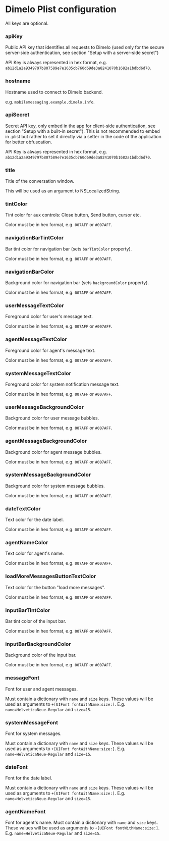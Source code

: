 Dimelo Plist configuration
==========================

All keys are optional.


### apiKey
Public API key that identifies all requests to Dimelo (used only for the
secure server-side authentication, see section "Setup with a server-side secret")

API Key is always represented in hex format, e.g. `ab12d1a2a9349797b807589e7e1635cb760d69de3a8241070b1682a1bdbd6d70`.

### hostname
Hostname used to connect to Dimelo backend.

e.g. `mobilemessaging.example.dimelo.info`.

### apiSecret
Secret API key, only embed in the app for client-side authentication, see section "Setup with a built-in secret").
This is not recommended to embed in .plist but rather to set it directly via a setter in the code of the application for better obfuscation.

API Key is always represented in hex format, e.g. `ab12d1a2a9349797b807589e7e1635cb760d69de3a8241070b1682a1bdbd6d70`.

### title
Title of the conversation window. 

This will be used as an argument to NSLocalizedString.

### tintColor
Tint color for aux controls: Close button, Send button, cursor etc.

Color must be in hex format, e.g. `007AFF` or `#007AFF`.

### navigationBarTintColor
Bar tint color for navigation bar (sets `barTintColor` property).

Color must be in hex format, e.g. `007AFF` or `#007AFF`.

### navigationBarColor
Background color for navigation bar (sets `backgroundColor` property).

Color must be in hex format, e.g. `007AFF` or `#007AFF`.

### userMessageTextColor
Foreground color for user's message text.

Color must be in hex format, e.g. `007AFF` or `#007AFF`.

### agentMessageTextColor
Foreground color for agent's message text.

Color must be in hex format, e.g. `007AFF` or `#007AFF`.

### systemMessageTextColor
Foreground color for system notification message text.

Color must be in hex format, e.g. `007AFF` or `#007AFF`.

### userMessageBackgroundColor
Background color for user message bubbles.

Color must be in hex format, e.g. `007AFF` or `#007AFF`.

### agentMessageBackgroundColor
Background color for agent message bubbles.

Color must be in hex format, e.g. `007AFF` or `#007AFF`.

### systemMessageBackgroundColor
Background color for system message bubbles.

Color must be in hex format, e.g. `007AFF` or `#007AFF`.

### dateTextColor
Text color for the date label.

Color must be in hex format, e.g. `007AFF` or `#007AFF`.

### agentNameColor
Text color for agent's name.

Color must be in hex format, e.g. `007AFF` or `#007AFF`.

### loadMoreMessagesButtonTextColor
Text color for the button "load more messages".

Color must be in hex format, e.g. `007AFF` or `#007AFF`.

### inputBarTintColor
Bar tint color of the input bar.

Color must be in hex format, e.g. `007AFF` or `#007AFF`.

### inputBarBackgroundColor
Background color of the input bar.

Color must be in hex format, e.g. `007AFF` or `#007AFF`.

### messageFont
Font for user and agent messages.

Must contain a dictionary with `name` and `size` keys.
These values will be used as arguments to `+[UIFont fontWithName:size:]`. 
E.g. `name=HelveticaNeue-Regular` and `size=15`.

### systemMessageFont
Font for system messages.

Must contain a dictionary with `name` and `size` keys.
These values will be used as arguments to `+[UIFont fontWithName:size:]`. 
E.g. `name=HelveticaNeue-Regular` and `size=15`.

### dateFont
Font for the date label.

Must contain a dictionary with `name` and `size` keys.
These values will be used as arguments to `+[UIFont fontWithName:size:]`.
E.g. `name=HelveticaNeue-Regular` and `size=15`.

### agentNameFont
Font for agent's name.
Must contain a dictionary with `name` and `size` keys.
These values will be used as arguments to `+[UIFont fontWithName:size:]`.
E.g. `name=HelveticaNeue-Regular` and `size=15`.
